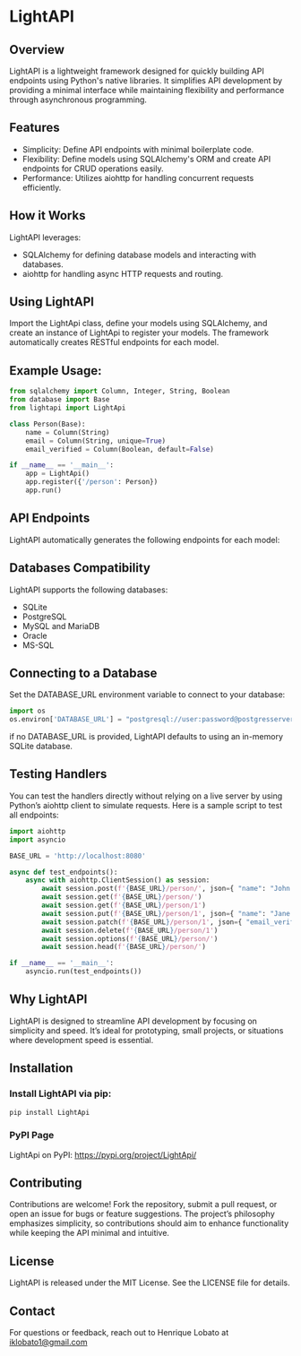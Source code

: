 # LightAPI

## Overview
LightAPI is a lightweight framework designed for quickly building API endpoints using Python's native libraries. It simplifies API development by providing a minimal interface while maintaining flexibility and performance through asynchronous programming.

## Features
- Simplicity: Define API endpoints with minimal boilerplate code.
- Flexibility: Define models using SQLAlchemy's ORM and create API endpoints for CRUD operations easily.
- Performance: Utilizes aiohttp for handling concurrent requests efficiently.

## How it Works
LightAPI leverages:
- SQLAlchemy for defining database models and interacting with databases.
- aiohttp for handling async HTTP requests and routing.

## Using LightAPI
Import the LightApi class, define your models using SQLAlchemy, and create an instance of LightApi to register your models. The framework automatically creates RESTful endpoints for each model.

## Example Usage:
```python
from sqlalchemy import Column, Integer, String, Boolean
from database import Base
from lightapi import LightApi

class Person(Base):
    name = Column(String)
    email = Column(String, unique=True)
    email_verified = Column(Boolean, default=False)

if __name__ == '__main__':
    app = LightApi()
    app.register({'/person': Person})
    app.run()
```

## API Endpoints
LightAPI automatically generates the following endpoints for each model:

## Databases Compatibility
LightAPI supports the following databases:
- SQLite
- PostgreSQL
- MySQL and MariaDB
- Oracle
- MS-SQL

## Connecting to a Database
Set the DATABASE_URL environment variable to connect to your database:
```python
import os
os.environ['DATABASE_URL'] = "postgresql://user:password@postgresserver/db"
```
if no DATABASE_URL is provided, LightAPI defaults to using an in-memory SQLite database.

## Testing Handlers
You can test the handlers directly without relying on a live server by using Python’s aiohttp client to simulate requests. Here is a sample script to test all endpoints:
```python
import aiohttp
import asyncio

BASE_URL = 'http://localhost:8080'

async def test_endpoints():
    async with aiohttp.ClientSession() as session:
        await session.post(f'{BASE_URL}/person/', json={ "name": "John Doe", "email": "john@example.com", "email_verified": True })
        await session.get(f'{BASE_URL}/person/')
        await session.get(f'{BASE_URL}/person/1')
        await session.put(f'{BASE_URL}/person/1', json={ "name": "Jane Doe", "email": "jane@example.com" })
        await session.patch(f'{BASE_URL}/person/1', json={ "email_verified": False })
        await session.delete(f'{BASE_URL}/person/1')
        await session.options(f'{BASE_URL}/person/')
        await session.head(f'{BASE_URL}/person/')

if __name__ == '__main__':
    asyncio.run(test_endpoints())
```

## Why LightAPI
LightAPI is designed to streamline API development by focusing on simplicity and speed. It’s ideal for prototyping, small projects, or situations where development speed is essential.

## Installation
### Install LightAPI via pip:
```bash
pip install LightApi
```

### PyPI Page
LightApi on PyPI: https://pypi.org/project/LightApi/

## Contributing
Contributions are welcome! Fork the repository, submit a pull request, or open an issue for bugs or feature suggestions. The project’s philosophy emphasizes simplicity, so contributions should aim to enhance functionality while keeping the API minimal and intuitive.

## License
LightAPI is released under the MIT License. See the LICENSE file for details.

## Contact
For questions or feedback, reach out to Henrique Lobato at iklobato1@gmail.com

